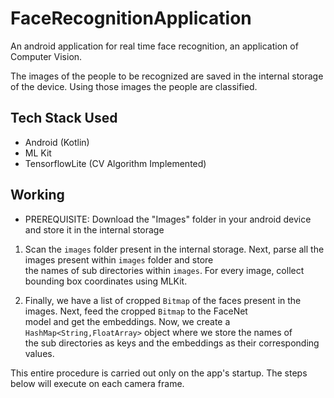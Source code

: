# FaceRecognitionApplication
An android application for real time face recognition, an application of Computer Vision.

The images of the people to be recognized are saved in the internal storage of the device. Using those images the people are classified.

## Tech Stack Used
- Android (Kotlin)
- ML Kit
- TensorflowLite (CV Algorithm Implemented)

## Working
- PREREQUISITE: Download the "Images" folder in your android device and store it in the internal storage

1. Scan the `images` folder present in the internal storage. Next, parse all the images present within `images` folder and store   
the names of sub directories within `images`. For every image, collect bounding box coordinates using MLKit.
  
2. Finally, we have a list of cropped `Bitmap` of the faces present in the images. Next, feed the cropped `Bitmap` to the FaceNet   
model and get the embeddings. Now, we create a `HashMap<String,FloatArray>` object where we store the names of   
the sub directories as keys and the embeddings as their corresponding values. 

This entire procedure is carried out only on the app's startup. The steps below will execute on each camera frame.
